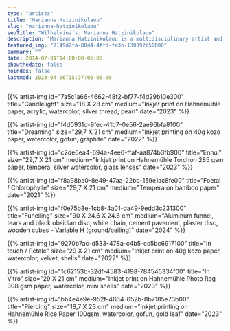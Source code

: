 ```yaml
---
type: "artists"
title: "Marianna Hatzinikolaou"
slug: "marianna-hatzinikolaou"
seoTitle: "Wilhelmina’s: Marianna Hatzinikolaou"
description: "Marianna Hatzinikolaou is a multidisciplinary artist and publisher who graduated from the Besançon School of Fine Arts. Her work consists of painting, drawing, collage, sculpture, photography, computer processing, and installations. Her most recent solo exhibition took place in Arles, France at the Cyrille Putman gallery in November 2023. She has completed a year long residency at the Cité Internationale des Arts in Paris, has extensively worked as art director and designer for the Greek press (To Vima, Cube Art Editions etc) and has exhibited her draw¬ings and publishing work in places such as the Rebecca Camhi gallery, the Benaki museum, the O Showroom (curated by Ghislaine Dantan), Vamiali’s contemporary art gallery and more. In addition, Marianna Hatzinikolaou has very recently presented Io and her Nice Outfits, (artist books that blend Greek mythology with infographics and collage) at the Consortium Museum in Dijon, France. As well as, a selection of the artist’s works on paper and sculptures have just been exhibited in a solo presentation at the Table d’ Immediats, Publications pour l’Art Contemporain in Arles. She lives and works between France and Greece."
featured_img: "7149d2fa-8044-4ffd-fe3b-130392b50000"
summary: ""
date: 2014-07-01T14:00:00-06:00
showthedate: false
noindex: false
lastmod: 2023-04-06T15:37:00-06:00
---
```


{{% artist-img id="7a5c1a66-4662-48f2-bf77-f4d29b10e300" title="Candlelight" size="18 X 28 cm" medium="Inkjet print on Hahnemühle paper, acrylic, watercolor, silver thread, pearl" date="2023" %}}

{{% artist-img id="f4d0931d-9fec-41b7-0e56-2ae96bfa8100" title="Dreaming" size="29,7 X 21 cm" medium="Inkjet printing on 40g kozo paper, watercolor, gofun, graphite" date="2022" %}}

{{% artist-img id="c2de6ea4-694a-4ee6-ffaf-aa874b3fb900" title="Ennui" size="29,7 X 21 cm" medium="Inkjet print on Hahnemühle Torchon 285 gsm paper, tempera, silver watercolor, glass lenses" date="2023" %}}

{{% artist-img id="f8a98ba0-8e49-47aa-22bb-159e1ac8fe00" title="Foetal / Chlorophylle" size="29,7 X 21 cm" medium="Tempera on bamboo paper" date="2021" %}}

{{% artist-img id="f0e75b3e-1cb8-4a01-da49-9edd3c231300" title="Funelling" size="90 X 24.6 X 24.6 cm" medium="Aluminum funnel, tears and black obsidian disc, white chain, cement pavement, plaster disc, wooden cubes - Variable H (ground/ceiling)" date="2024" %}}

{{% artist-img id="9270b7ac-d533-478a-c4b5-cc5bc6917100" title="In touch / Pétale" size="29 X 21 cm" medium="Inkjet print on 40g kozo paper, watercolor, velvet, shells" date="2022" %}}

{{% artist-img id="1c62153b-32df-4583-4198-784545334f00" title="In Vitro" size="29 X 21 cm" medium="Inkjet print on Hahnemühle Photo Rag 308 gsm paper, watercolor, mini shells" date="2023" %}}

{{% artist-img id="bb4e4e9e-952f-4664-652b-8b7185e73b00" title="Piercing" size="18,7 X 23 cm" medium="Inkjet printing on Hahnemühle Rice Paper 100gsm, watercolor, gofun, gold leaf" date="2023" %}}
